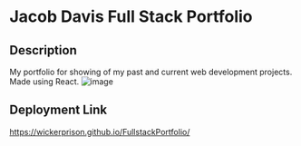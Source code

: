 # Jacob Davis Full Stack Portfolio

## Description
My portfolio for showing of my past and current web development projects. Made using React.
![image](https://github.com/WickerPrison/FullstackPortfolio/assets/92000023/f2ca6007-ced7-4e89-8865-5db4ca746123)


## Deployment Link
https://wickerprison.github.io/FullstackPortfolio/
